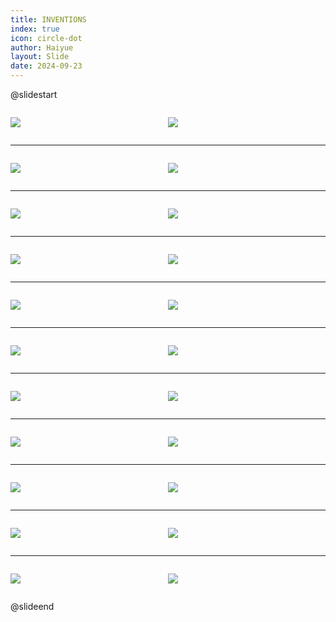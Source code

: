 ```yaml
---
title: INVENTIONS
index: true
icon: circle-dot
author: Haiyue
layout: Slide
date: 2024-09-23
---
```

 
@slidestart

<div style="display:flex">
<div style="flex:1">

![](https://raw.githubusercontent.com/yclord/reading/refs/heads/master/english/Level-R/INVENTIONS/001.webp)
</div>
<div style="flex:1">

![](https://raw.githubusercontent.com/yclord/reading/refs/heads/master/english/Level-R/INVENTIONS/002.webp)
</div>
</div>

---

<div style="display:flex">
<div style="flex:1">

![](https://raw.githubusercontent.com/yclord/reading/refs/heads/master/english/Level-R/INVENTIONS/003.webp)
</div>
<div style="flex:1">

![](https://raw.githubusercontent.com/yclord/reading/refs/heads/master/english/Level-R/INVENTIONS/004.webp)
</div>
</div>

---

<div style="display:flex">
<div style="flex:1">

![](https://raw.githubusercontent.com/yclord/reading/refs/heads/master/english/Level-R/INVENTIONS/005.webp)
</div>
<div style="flex:1">

![](https://raw.githubusercontent.com/yclord/reading/refs/heads/master/english/Level-R/INVENTIONS/006.webp)
</div>
</div>

---

<div style="display:flex">
<div style="flex:1">

![](https://raw.githubusercontent.com/yclord/reading/refs/heads/master/english/Level-R/INVENTIONS/007.webp)
</div>
<div style="flex:1">

![](https://raw.githubusercontent.com/yclord/reading/refs/heads/master/english/Level-R/INVENTIONS/008.webp)
</div>
</div>

---

<div style="display:flex">
<div style="flex:1">

![](https://raw.githubusercontent.com/yclord/reading/refs/heads/master/english/Level-R/INVENTIONS/009.webp)
</div>
<div style="flex:1">

![](https://raw.githubusercontent.com/yclord/reading/refs/heads/master/english/Level-R/INVENTIONS/010.webp)
</div>
</div>

---

<div style="display:flex">
<div style="flex:1">

![](https://raw.githubusercontent.com/yclord/reading/refs/heads/master/english/Level-R/INVENTIONS/011.webp)
</div>
<div style="flex:1">

![](https://raw.githubusercontent.com/yclord/reading/refs/heads/master/english/Level-R/INVENTIONS/012.webp)
</div>
</div>

---

<div style="display:flex">
<div style="flex:1">

![](https://raw.githubusercontent.com/yclord/reading/refs/heads/master/english/Level-R/INVENTIONS/013.webp)
</div>
<div style="flex:1">

![](https://raw.githubusercontent.com/yclord/reading/refs/heads/master/english/Level-R/INVENTIONS/014.webp)
</div>
</div>

---

<div style="display:flex">
<div style="flex:1">

![](https://raw.githubusercontent.com/yclord/reading/refs/heads/master/english/Level-R/INVENTIONS/015.webp)
</div>
<div style="flex:1">

![](https://raw.githubusercontent.com/yclord/reading/refs/heads/master/english/Level-R/INVENTIONS/016.webp)
</div>
</div>

---

<div style="display:flex">
<div style="flex:1">

![](https://raw.githubusercontent.com/yclord/reading/refs/heads/master/english/Level-R/INVENTIONS/017.webp)
</div>
<div style="flex:1">

![](https://raw.githubusercontent.com/yclord/reading/refs/heads/master/english/Level-R/INVENTIONS/018.webp)
</div>
</div>

---

<div style="display:flex">
<div style="flex:1">

![](https://raw.githubusercontent.com/yclord/reading/refs/heads/master/english/Level-R/INVENTIONS/019.webp)
</div>
<div style="flex:1">

![](https://raw.githubusercontent.com/yclord/reading/refs/heads/master/english/Level-R/INVENTIONS/020.webp)
</div>
</div>

---

<div style="display:flex">
<div style="flex:1">

![](https://raw.githubusercontent.com/yclord/reading/refs/heads/master/english/Level-R/INVENTIONS/021.webp)
</div>
<div style="flex:1">

![](https://raw.githubusercontent.com/yclord/reading/refs/heads/master/english/Level-R/INVENTIONS/022.webp)
</div>
</div>

@slideend